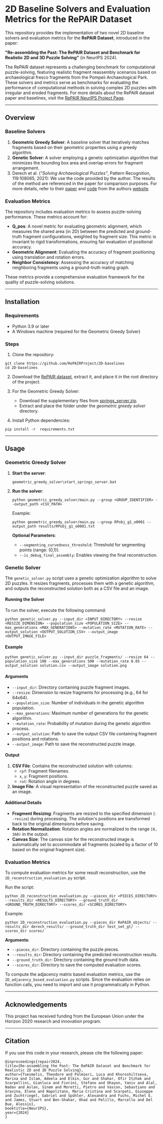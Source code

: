 # 2D Baseline Solvers and Evaluation Metrics for the RePAIR Dataset

This repository provides the implementation of two novel 2D baseline solvers and evaluation metrics for the **RePAIR Dataset**, introduced in the paper:

**"Re-assembling the Past: The RePAIR Dataset and Benchmark for Realistic 2D and 3D Puzzle Solving"** (in NeurIPS 2024).

The RePAIR dataset represents a challenging benchmark for computational puzzle-solving, featuring realistic fragment reassembly scenarios based on archaeological fresco fragments from the Pompeii Archaeological Park. These solvers and metrics serve as benchmarks for evaluating the performance of computational methods in solving complex 2D puzzles with irregular and eroded fragments.
For more details about the RePAIR dataset paper and baselines, visit the [RePAIR NeurIPS Project Page](https://repairproject.github.io/RePAIR_dataset/).

---

## Overview

### Baseline Solvers
1. **Geometric Greedy Solver**: A baseline solver that iteratively matches fragments based on their geometric properties using a greedy algorithm.
2. **Genetic Solver**: A solver employing a genetic optimization algorithm that minimizes the bounding box area and overlap errors for fragment arrangement.
3. Derech et al. (*"Solving Archaeological Puzzles"*, Pattern Recognition, 119:108065, 2021): We use the code provided by the author. The results of the method are referenced in the paper for comparison purposes. For more details, refer to their [paper](https://doi.org/10.1016/j.patcog.2021.108065) and [code](https://cgm.technion.ac.il/wp-content/uploads/2024/07/Reassembly2d_Sources.zip) from the authors [website](https://cgm.technion.ac.il/publications/).

### Evaluation Metrics
The repository includes evaluation metrics to assess puzzle-solving performance. These metrics account for:
- **Q_pos**: A novel metric for evaluating geometric alignment, which measures the shared area (in 2D) between the predicted and ground-truth fragment configurations, weighted by fragment size. This metric is invariant to rigid transformations, ensuring fair evaluation of positional accuracy.
- **Geometric Alignment**: Evaluating the accuracy of fragment positioning using translation and rotation errors.
- **Neighbor Consistency**: Assessing the accuracy of matching neighboring fragments using a ground-truth mating graph.

These metrics provide a comprehensive evaluation framework for the quality of puzzle-solving solutions.

---

## Installation

### Requirements
- Python 3.9 or later
- A Windows machine (required for the Geometric Greedy Solver)

### Steps
1. Clone the repository:
```
git clone https://github.com/RePAIRProject/2D-baselines
cd 2D-baselines
```

2. Download the [RePAIR dataset](https://drive.google.com/drive/folders/1G4ffmH5lxEqITZMNValiModByYUAO6yk), extract it, and place it in the root directory of the project.

3. For the Geometric Greedy Solver:
   - Download the supplementary files from [springs_server.zip](https://drive.google.com/uc?export=download&id=1ELKJnEcggrtusnFRzAwthtpC-QVgryW1).
   - Extract and place the folder under the *geometric greedy solver* directory.

4. Install Python dependencies:
```
pip install -r  requirements.txt
```

---

## Usage

### Geometric Greedy Solver
1. **Start the server**:
   ```
   geometric_greedy_solver\start_springs_server.bat
   ```

2. **Run the solver**:
   ```
   python geometric_greedy_solver/main.py --group <GROUP_IDENTIFIER> --output_path <CSV_PATH>
   ```
   Example:
   ```
   python geometric_greedy_solver/main.py --group RPobj_g1_o0001 --output_path results/RPobj_g1_o0001.txt
   ```

   **Optional Parameters**:
   - `--segmenting_curvedness_threshold`: Threshold for segmenting points (range: (0,1)).
   - `--is_debug_final_assembly`: Enables viewing the final reconstruction.

### Genetic Solver

The `genetic_solver.py` script uses a genetic optimization algorithm to solve 2D puzzles. It resizes fragments, processes them with a genetic algorithm, and outputs the reconstructed solution both as a CSV file and an image.

#### Running the Solver

To run the solver, execute the following command:
```
python genetic_solver.py --input_dir <INPUT_DIRECTORY> --resize <RESIZE_DIMENSION> --population_size <POPULATION_SIZE> --max_generations <MAX_GENERATIONS> --mutation_rate <MUTATION_RATE> --output_solution <OUTPUT_SOLUTION_CSV> --output_image <OUTPUT_IMAGE_FILE>
```

#### Example
```
python genetic_solver.py --input_dir puzzle_fragments/ --resize 64 --population_size 100 --max_generations 500 --mutation_rate 0.05 --output_solution solution.csv --output_image solution.png
```

#### Arguments
- `--input_dir`: Directory containing puzzle fragment images.
- `--resize`: Dimension to resize fragments for processing (e.g., 64 for 64x64).
- `--population_size`: Number of individuals in the genetic algorithm population.
- `--max_generations`: Maximum number of generations for the genetic algorithm.
- `--mutation_rate`: Probability of mutation during the genetic algorithm process.
- `--output_solution`: Path to save the output CSV file containing fragment positions and rotations.
- `--output_image`: Path to save the reconstructed puzzle image.

#### Output
1. **CSV File**: Contains the reconstructed solution with columns:
   - `rpf`: Fragment filenames.
   - `x`, `y`: Fragment positions.
   - `rot`: Rotation angle in degrees.
2. **Image File**: A visual representation of the reconstructed puzzle saved as an image.

#### Additional Details
- **Fragment Resizing**: Fragments are resized to the specified dimension (`--resize`) during processing. The solution's positions are transformed back to the original dimensions before saving.
- **Rotation Normalization**: Rotation angles are normalized to the range `[0, 360)` in the output.
- **Canvas Size**: The canvas size for the reconstructed image is automatically set to accommodate all fragments (scaled by a factor of 10 based on the original fragment size).


### Evaluation Metrics

To compute evaluation metrics for some result reconstruction, use the `2D_reconstruction_evaluation.py` script. 

Run the script:
```
python 2D_reconstruction_evaluation.py --pieces_dir <PIECES_DIRECTORY> --results_dir <RESULTS_DIRECTORY> --ground_truth_dir <GROUND_TRUTH_DIRECTORY> --scores_dir <SCORES_DIRECTORY>
```

Example:
```
python 2D_reconstruction_evaluation.py --pieces_dir RePAIR_objects/ --results_dir derech_results/ --ground_truth_dir test_set_gt/ --scores_dir scores/
```

**Arguments**:
- `--pieces_dir`: Directory containing the puzzle pieces.
- `--results_dir`: Directory containing the predicted reconstruction results.
- `--ground_truth_dir`: Directory containing the ground truth data.
- `--scores_dir`: Directory to save the computed evaluation scores.

To compute the adjacency matrix based evaluation metrics, use the `2D_adjacency_based_evaluation.py` scripts. Since the evaluation relies on function calls, you need to import and use it programmatically in Python.

---

## Acknowledgements

This project has received funding from the European Union under the Horizon 2020 research and innovation program.

---

## Citation

If you use this code in your research, please cite the following paper:

```
@inproceedings{repair2024,
title={Re-assembling the Past: The RePAIR Dataset and Benchmark for Realistic 2D and 3D Puzzle Solving},
author={Tsesmelis, Theodore and Palmieri, Luca and Khoroshiltseva, Marina and Islam, Adeela and Elkin, Gur and Shahar, Ofir Itzhak and Scarpellini, Gianluca and Fiorini, Stefano and Ohayon, Yaniv and Alal, Nadav and Aslan, Sinem and Moretti, Pietro and Vascon, Sebastiano and Gravina, Elena and Napolitano, Maria Cristina and Scarpati, Giuseppe and Zuchtriegel, Gabriel and Spühler, Alexandra and Fuchs, Michel E. and James, Stuart and Ben-Shahar, Ohad and Pelillo, Marcello and Del Bue, Alessio},
booktitle={NeurIPS},
year={2024}
}
```

